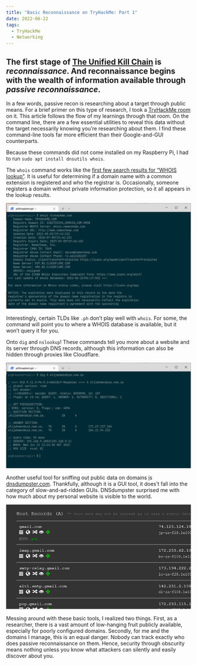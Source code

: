 ```yaml
---
title: "Basic Reconnaissance on TryHackMe: Part 1"
date: 2022-06-22
tags:
  - TryHackMe
  - Networking
---
```


The first stage of [The Unified Kill Chain](https://www.unifiedkillchain.com/) is *reconnaissance*. And reconnaissance begins with the wealth of information available through *passive reconnaissance*.
---
In a few words, passive recon is researching about a target through public means. For a brief primer on this type of research, I took a [TryHackMe room](https://tryhackme.com/jr/passiverecon) on it. This article follows the flow of my learnings through that room.
On the command line, there are a few essential utilities to reveal this data without the target necessarily knowing you’re researching about them. I find these command-line tools far more efficient than their Google-and-GUI counterparts.

Because these commands did not come installed on my Raspberry Pi, I had to run `sudo apt install dnsutils whois`.

The `whois` command works like the [first few search results for “WHOIS lookup”](https://duckduckgo.com/?t=ffab&q=whois+lookup&ia=web). It is useful for determining if a domain name with a common extension is registered and who the registrar is. Occasionally, someone registers a domain without private information protection, so it all appears in the lookup results. 

![The `whois` output for [tryhackme.com](http://tryhackme.com) has a lot of personal information “redacted for privacy.”](./1462eca7bac16bb08233cebabd78c27adc249c05.png)

Interestingly, certain TLDs like `.ph` don’t play well with `whois`. For some, the command will point you to where a WHOIS database is available, but it won’t query it for you.

Onto `dig` and `nslookup`! These commands tell you more about a website and its server through DNS records, although this information can also be hidden through proxies like Cloudflare. 

![](./1b34c78345eb0183bfb02ee849268b9d8765951b.png)

Another useful tool for sniffing out public data on domains [i](http://shodan.io)s [dnsdumpster.com](http://dnsdumpster.com). Thankfully, although it is a GUI tool, it does’t fall into the category of slow-and-ad-ridden GUIs. DNSdumpster surprised me with how much about my personal website is visible to the world.

![A section of the DNSdumpster lookup results for [gmail.com](http://gmail.com)](./f39c3c18056aa132205b361d5f4512361f2037e7.png)

Messing around with these basic tools, I realized two things. First, as a researcher, there is a vast amount of low-hanging fruit publicly available, especially for poorly configured domains. Secondly, for me and the domains I manage, this is an equal danger. Nobody can track exactly who does passive reconnaissance on them. Hence, security through obscurity means nothing unless you know what attackers can silently and easily discover about you.





